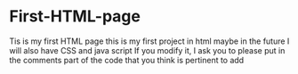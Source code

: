 # First-HTML-page
Tis is my first HTML page 
this is my first project in html maybe in the future I will also have CSS and java script
If you modify it, I ask you to please put in the comments part of the code that you think is pertinent to add
